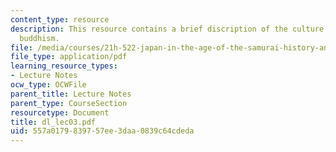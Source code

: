 ```yaml
---
content_type: resource
description: This resource contains a brief discription of the culture of Japan, and
  buddhism.
file: /media/courses/21h-522-japan-in-the-age-of-the-samurai-history-and-film-fall-2006/557a0179839757ee3daa0839c64cdeda_dl_lec03.pdf
file_type: application/pdf
learning_resource_types:
- Lecture Notes
ocw_type: OCWFile
parent_title: Lecture Notes
parent_type: CourseSection
resourcetype: Document
title: dl_lec03.pdf
uid: 557a0179-8397-57ee-3daa-0839c64cdeda
---
```

